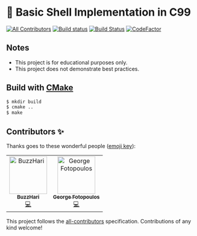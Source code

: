 # :shell: Basic Shell Implementation in C99

[![All Contributors](https://img.shields.io/badge/all_contributors-2-orange.svg?style=round-square)](#contributors)
[![Build status](https://ci.appveyor.com/api/projects/status/n7raqmndpv323ma4/branch/master?svg=true)](https://ci.appveyor.com/project/xorz57/shell/branch/master)
[![Build Status](https://travis-ci.org/xorz57/shell.svg?branch=master)](https://travis-ci.org/xorz57/shell)
[![CodeFactor](https://www.codefactor.io/repository/github/xorz57/shell/badge)](https://www.codefactor.io/repository/github/xorz57/shell)

## Notes

- This project is for educational purposes only.
- This project does not demonstrate best practices.

## Build with [CMake](https://cmake.org/)

```sh
$ mkdir build
$ cmake ..
$ make
```


## Contributors ✨

Thanks goes to these wonderful people ([emoji key](https://allcontributors.org/docs/en/emoji-key)):

<!-- ALL-CONTRIBUTORS-LIST:START - Do not remove or modify this section -->
<!-- prettier-ignore -->
<table>
  <tr>
    <td align="center"><a href="https://github.com/BuzzHari"><img src="https://avatars0.githubusercontent.com/u/35808993?v=4" width="100px;" alt="BuzzHari"/><br /><sub><b>BuzzHari</b></sub></a><br /><a href="https://github.com/xorz57/shell/commits?author=BuzzHari" title="Code">💻</a></td>
    <td align="center"><a href="https://github.com/xorz57"><img src="https://avatars0.githubusercontent.com/u/1548352?v=4" width="100px;" alt="George Fotopoulos"/><br /><sub><b>George Fotopoulos</b></sub></a><br /><a href="https://github.com/xorz57/shell/commits?author=xorz57" title="Code">💻</a></td>
  </tr>
</table>

<!-- ALL-CONTRIBUTORS-LIST:END -->

This project follows the [all-contributors](https://github.com/all-contributors/all-contributors) specification. Contributions of any kind welcome!
